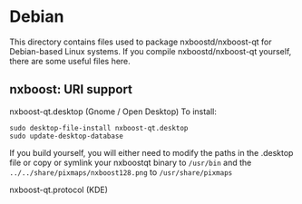 
Debian
====================
This directory contains files used to package nxboostd/nxboost-qt
for Debian-based Linux systems. If you compile nxboostd/nxboost-qt yourself, there are some useful files here.

## nxboost: URI support ##


nxboost-qt.desktop  (Gnome / Open Desktop)
To install:

	sudo desktop-file-install nxboost-qt.desktop
	sudo update-desktop-database

If you build yourself, you will either need to modify the paths in
the .desktop file or copy or symlink your nxboostqt binary to `/usr/bin`
and the `../../share/pixmaps/nxboost128.png` to `/usr/share/pixmaps`

nxboost-qt.protocol (KDE)

